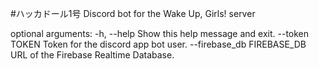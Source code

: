#ハッカドール1号
Discord bot for the Wake Up, Girls! server

optional arguments:
  -h, --help                  Show this help message and exit.
  --token TOKEN               Token for the discord app bot user.
  --firebase_db FIREBASE_DB   URL of the Firebase Realtime Database.
